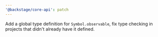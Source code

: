 ```yaml
---
'@backstage/core-api': patch
---
```


Add a global type definition for `Symbol.observable`, fix type checking in projects that didn't already have it defined.
